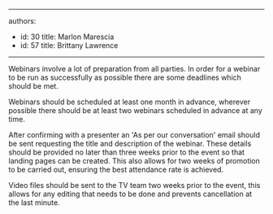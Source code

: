

---
authors:
  - id: 30
    title: Marlon Marescia
  - id: 57
    title: Brittany Lawrence
---




<span class='intro'> <p>Webinars involve a lot of preparation from all parties. In order for a webinar to be run as successfully as possible there are some deadlines which should be met.&#160;</p> </span>

<p></p><p>Webinars should be scheduled at least one month in advance, wherever possible there should be at least two webinars scheduled in advance at any time. </p><p>After confirming with a presenter an 'As per our conversation' email should be sent requesting the title and description of the webinar. These details should be provided no later than three weeks prior to the event so that landing pages can be created. This also allows for&#160;two weeks of promotion to be carried out, ensuring the best attendance rate is achieved.&#160;​</p><p>Video files&#160;should be sent to the TV team two weeks prior to the event, this allows for any editing that needs to be done and prevents cancellation at the last minute.</p>


